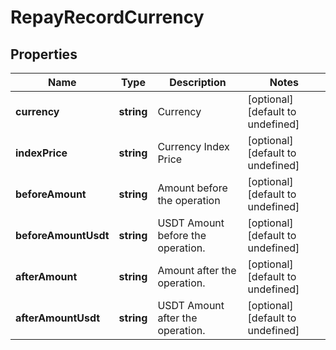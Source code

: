 # RepayRecordCurrency

## Properties

Name | Type | Description | Notes
------------ | ------------- | ------------- | -------------
**currency** | **string** | Currency | [optional] [default to undefined]
**indexPrice** | **string** | Currency Index Price | [optional] [default to undefined]
**beforeAmount** | **string** | Amount before the operation | [optional] [default to undefined]
**beforeAmountUsdt** | **string** | USDT Amount before the operation. | [optional] [default to undefined]
**afterAmount** | **string** | Amount after the operation. | [optional] [default to undefined]
**afterAmountUsdt** | **string** | USDT Amount after the operation. | [optional] [default to undefined]


